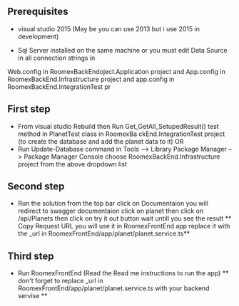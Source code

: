 ## Prerequisites
* visual studio 2015 (May be you can use 2013 but i use 2015 in development)

* Sql Server installed on the same machine or you must edit Data Source in all connection strings in 

Web.config in RoomexBackEndoject.Application project and 
App.config in RoomexBackEnd.Infrastructure project and 
app.config in RoomexBackEnd.IntegrationTest pr

## First step

* From visual studio Rebuild then Run Get_GetAll_SetupedResult() test method in PlanetTest class in 
RoomexBa ckEnd.IntegrationTest project (to create the database and add the planet data to it)
OR
* Run Update-Database command in Tools –> Library Package Manager –> Package Manager Console 
choose RoomexBackEnd.Infrastructure project from the above dropdown list

## Second step

* Run the solution from the top bar click on Documentaion you will redirect to swagger documentaion click on planet 
 then click on /api/Planets then click on try it out button wait untill you see the result 
 ** Copy Request URL you will use it in RoomexFrontEnd app replace it with the _url in RoomexFrontEnd/app/planet/planet.service.ts**
 
## Third step

* Run RoomexFrontEnd (Read the Read me instructions to run the app)
 ** don't forget to replace  _url in RoomexFrontEnd/app/planet/planet.service.ts with your backend servise  **

 
